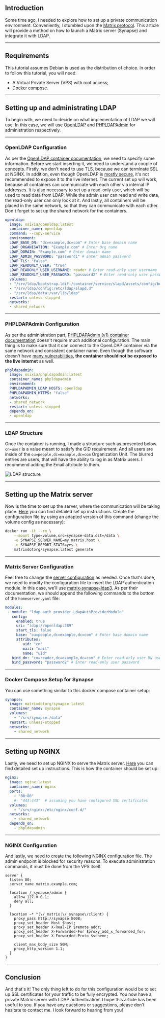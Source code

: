 ## Introduction

Some time ago, I needed to explore how to set up a private communication environment. Conveniently, I stumbled upon the [Matrix protocol](https://matrix.org/). This article will provide a method on how to launch a Matrix server (Synapse) and integrate it with LDAP.

---

## Requirements

This tutorial assumes Debian is used as the distribution of choice. In order to follow this tutorial, you will need:

- A Virtual Private Server (VPS) with root access;
- [Docker compose](https://docs.docker.com/engine/install/debian/#install-using-the-repository).

---

## Setting up and administrating LDAP

To begin with, we need to decide on what implementation of LDAP we will use. In this case, we will use [OpenLDAP](https://www.openldap.org/) and [PHPLDAPAdmin](https://github.com/leenooks/phpLDAPadmin) for administration respectively.

---

### OpenLDAP Configuration

As per the [OpenLDAP container documentation](https://github.com/osixia/docker-openldap), we need to specify some information. Before we start inserting it, we need to understand a couple of concepts. Firstly, we don't need to use TLS, because we can terminate SSL at NGINX. In addition, even though OpenLDAP is [mostly secure](https://www.cvedetails.com/vendor/439/), it's not recommended to expose it to the live internet. The current set up will work, because all containers can communicate with each other via internal IP addresses. It is also necessary to set up a read-only user, which will be used to read data from LDAP. While the admin user can read and write data, the read-only user can only look at it. And lastly, all containers will be placed in the same network, so that they can communicate with each other. Don't forget to set up the shared network for the containers.

```yaml
openldap:
  image: osixia/openldap:latest
  container_name: openldap
  command: --copy-service
  environment:
  LDAP_BASE_DN: "dc=example,dc=com" # Enter base domain name
  LDAP_ORGANISATION: "Example.com" # Enter Org name
  LDAP_DOMAIN: "Example.com" # Enter domain name
  LDAP_ADMIN_PASSWORD: "password1" # Enter admin password
  LDAP_TLS: "false"
  LDAP_READONLY_USER: "true"
  LDAP_READONLY_USER_USERNAME: reader # Enter read-only user username
  LDAP_READONLY_USER_PASSWORD: "password2" # Enter read-only user password
  volumes:
  - "/srv/ldap/bootstrap.ldif:/container/service/slapd/assets/config/bootstrap/ldif/custom/50-bootstrap.ldif"
  - "/srv/ldap/config:/etc/ldap/slapd.d"
  - "/srv/ldap/data:/var/lib/ldap"
  restart: unless-stopped
  networks:
  - shared_network
```

---

### PHPLDAPAdmin Configuration

As per the administration part, [PHPLDAPAdmin (v1) container documentation](https://github.com/leenooks/phpLDAPadmin) doesn't require much additional configuration. The main thing is to make sure that it can connect to the OpenLDAP container via the same network and consistent container name. Even though the software doesn't have [many vulnerabilities](https://www.cvedetails.com/vendor/20973/), **the container should not be exposed to the live internet** as well.

```yaml
phpldapadmin:
  image: osixia/phpldapadmin:latest
  container_name: phpldapadmin
  environment:
  PHPLDAPADMIN_LDAP_HOSTS: openldap
  PHPLDAPADMIN_HTTPS: "false"
  networks:
  - shared_network
  restart: unless-stopped
  depends_on:
  - openldap
```

---

### LDAP Structure

Once the container is running, I made a structure such as presented below. `cn=user` is a value meant to satisfy the GID requirement. And all users are inside of the `ou=people,dc=example,dc=com` Organization Unit. The blurred entries are users, that will have the ability to log in as Matrix users. I recommend adding the Email attribute to them.

![LDAP structure](../images/ldap-matrix-pla1.png)

---

## Setting up the Matrix server

Now is the time to set up the server, where the communication will be taking place. [Here](https://hub.docker.com/r/matrixdotorg/synapse) you can find detailed set up instructions. Create the configuration file by using an adapted version of this command (change the volume config as necessary):

```bash
docker run -it --rm \
    --mount type=volume,src=synapse-data,dst=/data \
    -e SYNAPSE_SERVER_NAME=my.matrix.host \
    -e SYNAPSE_REPORT_STATS=yes \
    matrixdotorg/synapse:latest generate
```

---

### Matrix Server Configuration

Feel free to change the [server configuration](https://element-hq.github.io/synapse/latest/usage/configuration/config_documentation.html) as needed. Once that's done, we need to modify the configuration file to insert the LDAP authentication module. In this case, we'll use [matrix-synapse-ldap3](https://github.com/matrix-org/matrix-synapse-ldap3). As per their documentation, we should append the following commands to the bottom of the `homeserver.yaml` file:

```yaml
modules:
 - module: "ldap_auth_provider.LdapAuthProviderModule"
   config:
     enabled: true
     uri: "ldap://openldap:389"
     start_tls: false
     base: "ou=people,dc=example,dc=com" # Enter base domain name
     attributes:
        uid: "cn"
        mail: "mail"
        name: "uid"
   bind_dn: "cn=reader,dc=example,dc=com" # Enter read-only user DN username
   bind_password: "password2" # Enter read-only user password
```

---

### Docker Compose Setup for Synapse

You can use something similar to this docker compose container setup:

```yaml
synapse:
  image: matrixdotorg/synapse:latest
  container_name: synapse
  volumes:
    - "/srv/synapse:/data"
  restart: unless-stopped
  networks:
    - shared_network
```

---

## Setting up NGINX

Lastly, we need to set up NGINX to serve the Matrix server. [Here](https://hub.docker.com/r/containous/whoami) you can find detailed set up instructions. This is how the container should be set up:

```yaml
nginx:
  image: nginx:latest
  container_name: nginx
  ports:
    - "80:80"
    #- "443:443"  # assuming you have configured SSL certificates
  volumes:
    - "/srv/nginx:/etc/nginx/conf.d/"
  networks:
    - shared_network
  depends_on:
    - phpldapadmin
```

---

### NGINX Configuration

And lastly, we need to create the following NGINX configuration file. The admin endpoint is blocked for security reasons. To execute administration commands, it must be done from the VPS itself.

```nginx
server {
  listen 80;
  server_name matrix.example.com;

  location /_synapse/admin {
    allow 127.0.0.1;
    deny all;
  }

  location ~* ^(\/_matrix|\/_synapse\/client) {
    proxy_pass http://synapse:8008;
    proxy_set_header Host $host;
    proxy_set_header X-Real-IP $remote_addr;
    proxy_set_header X-Forwarded-For $proxy_add_x_forwarded_for;
    proxy_set_header X-Forwarded-Proto $scheme;

    client_max_body_size 50M;
    proxy_http_version 1.1;
  }
}
```

---

## Conclusion

And that's it! The only thing left to do for this configuration would be to set up SSL certificates for your traffic to be fully encrypted. You now have a private Matrix server with LDAP authentication! I hope this article has been useful to you. If you have any questions or suggestions, please don't hesitate to contact me. I look forward to hearing from you!

